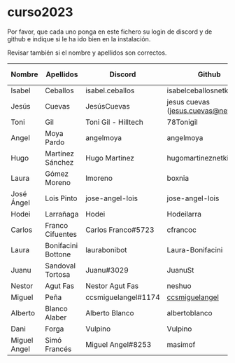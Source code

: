 # curso2023

Por favor, que cada uno ponga en este fichero su login de discord y de github e indique si le ha ido bien en la instalación.

Revisar también si el nombre y apellidos son correctos.

| Nombre | Apellidos | Discord | Github | Instalación (SI/NO) | Git (SI/NO) |
| -- | -- | -- | -- | -- | -- |
| Isabel | Ceballos | isabel.ceballos | isabelceballosnetkia | SI | SI |
|Jesús| Cuevas |JesúsCuevas|jesus cuevas (jesus.cuevas@netkia.es)|Si|Si| 
| Toni | Gil | Toni Gil - Hilltech | 78Tonigil | SI | SI |
| Angel | Moya Pardo | angelmoya | angelmoya | SI | SI |
| Hugo | Martínez Sánchez | Hugo Martinez | hugomartineznetkia | SI | SI |
| Laura | Gómez Moreno | lmoreno | boxnia | SI | SI |
| José Ángel | Lois Pinto | jose-angel-lois | jose-angel-lois | SI | SI |
|Hodei| Larrañaga | Hodei | Hodeilarra | SI | SI |
| Carlos | Franco Cifuentes | Carlos Franco#5723 | cfrancoc | SI | SI |
| Laura | Bonifacini Bottone | laurabonibot | Laura-Bonifacini | SI | SI |
| Juanu | Sandoval Tortosa | Juanu#3029 | JuanuSt | SI | SI |
| Nestor | Agut Fas | Nestor Agut Fas | neshuo | SI | SI
| Miguel | Peña | ccsmiguelangel#1174 | [ccsmiguelangel](https://github.com/ccsmiguelangel)| NO  | SI |
| Alberto | Blanco Alaber | Alberto Blanco | albertoblanco | SI | SI |
| Dani | Forga | Vulpino | Vulpino | SI | SI |
|Miguel Angel | Simó Francés | Miguel Angel#8253 | masimof | SI |
